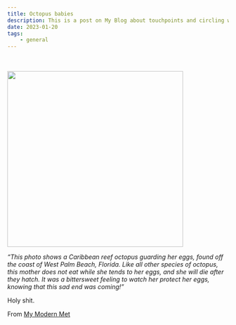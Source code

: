 ```yaml
---
title: Octopus babies
description: This is a post on My Blog about touchpoints and circling wagons.
date: 2023-01-20
tags:
	- general
---
```

<br>
<br>

<img src="https://cdn.masto.host/spacelasers/media_attachments/files/109/721/796/340/826/465/original/4b73c6a5d37f17e1.jpeg" width=400 />

*“This photo shows a Caribbean reef octopus guarding her eggs, found off the coast of West Palm Beach, Florida. Like all other species of octopus, this mother does not eat while she tends to her eggs, and she will die after they hatch. It was a bittersweet feeling to watch her protect her eggs, knowing that this sad end was coming!”*

Holy shit.

From [My Modern Met](https://mymodernmet.com/ocean-art-underwater-photography-2022)
